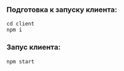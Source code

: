<h3>Подготовка к запуску клиента:</h3>
<pre>
<code>cd client
npm i</code>
</pre>

<h3>Запус клиента:</h3>
<pre>
<code>npm start</code>
</pre>

